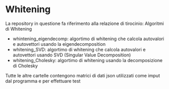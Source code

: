 # Whitening
La repository in questione fa riferimento alla relazione di tirocinio: Algoritmi di Whitening

- whintening_eigendecomp: algortimo di whitening che calcola autovalori e autovettori usando la eigendecomposition
- whitening_SVD: algortimo di whitening che calcola autovalori e autovettori usando SVD (Singular Value Decomposition)
- whitening_Cholesky: algortimo di whitening usando la decomposizione di Cholesky

Tutte le altre cartelle contengono matrici di dati json utilizzati come imput dal programma e per effettuare test
